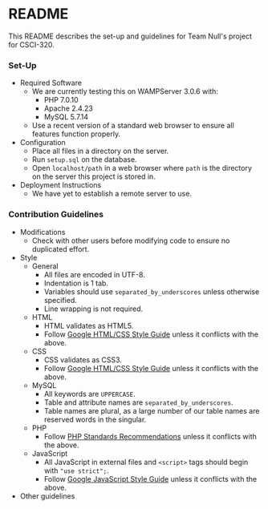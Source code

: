 # README #

This README describes the set-up and guidelines for Team Null's project for CSCI-320.

### Set-Up ###

* Required Software
    * We are currently testing this on WAMPServer 3.0.6 with:
        * PHP 7.0.10
        * Apache 2.4.23
        * MySQL 5.7.14
    * Use a recent version of a standard web browser to ensure all features function properly.
* Configuration
    * Place all files in a directory on the server.
    * Run `setup.sql` on the database.
    * Open `localhost/path` in a web browser where `path` is the directory on the server this project is stored in.
* Deployment Instructions
    * We have yet to establish a remote server to use.

### Contribution Guidelines ###

* Modifications
    * Check with other users before modifying code to ensure no duplicated effort.
* Style
    * General
        * All files are encoded in UTF-8.
		* Indentation is 1 tab.
		* Variables should use `separated_by_underscores` unless otherwise specified.
		* Line wrapping is not required.
    * HTML
        * HTML validates as HTML5.
		* Follow [Google HTML/CSS Style Guide](https://google.github.io/styleguide/htmlcssguide.xml) unless it conflicts with the above.
    * CSS
        * CSS validates as CSS3.
		* Follow [Google HTML/CSS Style Guide](https://google.github.io/styleguide/htmlcssguide.xml) unless it conflicts with the above.
    * MySQL
        * All keywords are `UPPERCASE`.
        * Table and attribute names are `separated_by_underscores`.
		* Table names are plural, as a large number of our table names are reserved words in the singular.
	* PHP
	    * Follow [PHP Standards Recommendations](http://www.php-fig.org/psr/) unless it conflicts with the above.
	* JavaScript
	    * All JavaScript in external files and `<script>` tags should begin with `"use strict";`.
	    * Follow [Google JavaScript Style Guide](https://google.github.io/styleguide/javascriptguide.xml) unless it conflicts with the above.
* Other guidelines
